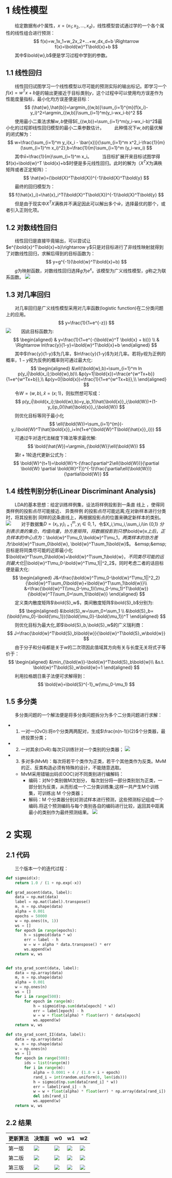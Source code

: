 # 1 线性模型
&emsp;&emsp;给定数据有$d$个属性，$x=(x_1;x_2,...,x_d)$，线性模型尝试通过学的一个各个属性的线性组合进行预测：
$$
f(x)=w_1x_1+w_2x_2+...+w_dx_d+b \Rightarrow f(x)=\bold{w}^T\bold{x}+b
$$
&emsp;&emsp;其中$\bold{w},b$便是学习过程中学到的参数。

## 1.1 线性回归
&emsp;&emsp;线性回归试图学习一个线性模型以尽可能的预测实际的输出标记。即学习一个$f(x)=w^T x+b$是的输出更接近于目标类别$y$，这个过程中可以使用均方误差作为性能度量指标，最小化均方误差便是目标：
$$
(\hat{w},\hat{b})=\argmin_{(w,b)}\sum_{i=1}^{m}(f(x_i)-y_i)^2=\argmin_{(w,b)}\sum_{i=1}^m(y_i-wx_i-b)^2
$$
&emsp;&emsp;使用最小二乘法求解$w,b$使得$E_{(w,b)}=\sum_{i=1}^m(y_i-wx_i-b)^2$最小化的过程即线性回归模型的最小二乘参数估计。
&emsp;&emsp;此种情况下$w,b$的最优解的闭式解为：
$$
w=\frac{\sum_{i=1}^m y_i(x_i - \bar{x})}{\sum_{i=1}^m x^2_i-\frac{1}{m}(\sum_{i=1}^m x_i)^2},b=\frac{1}{m}\sum_{i=1}^m (y_i-wx_i)
$$
&emsp;&emsp;其中$\bar{x}$=\frac{1}{m}\sum_{i=1}^m x_i。
&emsp;&emsp;当目标扩展开来目标试图学得$f(x)=\bold{w}^T \bold{x}+b$时便是多元线性回归。此时的解为（$X^TX$为满秩矩阵或者正定矩阵）：
$$
\hat{w}=(\bold{X}^T\bold{X})^{-1}\bold{X}^T\bold{y}
$$
&emsp;&emsp;最终的回归模型为：
$$
f(\hat{x}_i)=\hat{x}_i^T(\bold{X}^T\bold{X})^{-1}\bold{X}^T\bold{y}
$$
&emsp;&emsp;但是由于现实中$X^TX$满秩并不满足因此可以解出多个$\hat{w}$，选择最优的那个，或者引入正则化项。

## 1.2 对数线性回归
&emsp;&emsp;线性回归是直接毕竟输出，可以尝试让$e^{\bold{x}^T\bold{x}+b}\rightarrow y$只是对目标进行了非线性映射就得到了对数线性回归，求解后得到的目标函数为：
$$
y=g^{-1}(\bold{w}^T\bold{x}+b)
$$
&emsp;&emsp;$g$为映射函数，对数线性回归选择$g$为$e^x$。该模型为广义线性模型，$g$称之为联系函数。
![](log.png)

## 1.3 对几率回归
&emsp;&emsp;对几率回归是广义线性模型采用对几率函数(logistic function)在二分类问题上的应用。
$$
y=\frac{1}{1+e^{-z}}
$$
![](logist.png)
&emsp;&emsp;因此目标函数为:
$$
\begin{aligned}
& y=\frac{1}{1+e^{-(\bold{w}^T \bold{x} + b)}} \\
& \Rightarrow ln\frac{y}{1-y}=\bold{w}^T\bold{x}+b
\end{aligned}
$$
&emsp;&emsp;其中$\frac{y}{1-y}$为几率，$ln\frac{y}{1-y}$为对几率。若将$y$视为正例的概率，$1-y$视为反例的概率则可通过最大化:
$$
\begin{aligned}
&\ell(\bold{w},b)=\sum_{i=1}^m ln p(y_i|\bold{x_i};\bold{w},b)\\
&p(y=1|\bold{x})=\frac{e^{w^Tx+b}}{1+e^{w^Tx+b}},\\
&p(y=0|\bold{x})=\frac{1}{1+e^{w^Tx+b}},\\
\end{aligned}
$$
&emsp;&emsp;令$W=(w,b),\hat{x}=(x;1)$，则拟然想可写成：
$$
p(y_i|\bold{x_i};\bold{w},b)=y_ip_1(\hat{\bold{x}}_i;\bold{W})+(1-y_i)p_0(\hat{\bold{x}}_i;\bold{W})
$$
&emsp;&emsp;则优化目标等同于最小化
$$
\ell(\bold{W})=\sum_{i=1}^{m}(-y_i\bold{W}^T\hat{\bold{x}}_i+ln(1+e^{\bold{W}^T\bold{\hat{x}}_i}))
$$
&emsp;&emsp;可通过牛对迭代法梯度下降法等求最优解:
$$
\bold{\hat{W}}=\argmin_{\bold{W}}\ell(\bold{W})
$$
&emsp;&emsp;第$t+1$轮迭代更新公式为：
$$
\bold{W}^{t+1}=\bold{W}^t-(\frac{\partial^2\ell(\bold{W})}{\partial \bold{W} \partial \bold{W}^T})^{-1}\frac{\partial\ell(\bold{W})}{\partial\bold{W}}
$$

## 1.4 线性判别分析(Linear Discriminant Analysis)
&emsp;&emsp;LDA的基本思想：给定训练样例集，设法将样例投影到一条直 线上 ，使得同类样例的投影点尽可能接近、 异类样例 的投影点尽可能远离;在对新样本进行分类时，将其投影到 同样的这条直线上，再根据投影点的位置来确定新样本的类别。
![](lad.png)
&emsp;&emsp;对于数据集$D={(x_i,y_i)}^m_{i=1},y_i\in {0,1}$，令$X_i,\mu_i,\sum_i,i\in {0,1} $分别表示类的集合，均值向量，协方差矩阵，将数据投影到只想$\bold{w}x$上后，正负样本的中心点为：$\bold{w}^T\mu_0,\bold{w}^T\mu_1$，两类样本的协方差为:$\bold{w}^T\sum_0\bold{w}, \bold{w}^T\sum_1\bold{w}$。
&emsp;&emsp;目标是将同类尽可能的近即最小化$\bold{w}^T\sum_0\bold{w}+\bold{w}^T\sum_1\bold{w}$，不同类尽可能的远则最大化$||\bold{w}^T\mu_0-\bold{w}^T\mu_1||^2_2$，同时考虑二者的话目标便是最大化:
$$
\begin{aligned}
J&=\frac{\bold{w}^T\mu_0-\bold{w}^T\mu_1||^2_2}{\bold{w}^T\sum_0\bold{w}+\bold{w}^T\sum_1\bold{w}}\\
&=\frac{\bold{w}^T(\mu_0-\mu_1)(\mu_0-\mu_1)^T\bold{w}}{\bold{w}^T(\sum_0+\sum_1)\bold{w}}
\end{aligned}
$$
&emsp;&emsp;定义类内散度矩阵$\bold{S}_w$，类间散度矩阵$\bold{S}_b$分别为:
$$
\begin{aligned}
&\bold{S}_w=\sum_0+\sum_1 \\
&\bold{S}_b=(\bold{\mu_0}-\bold{\mu_1})(\bold{\mu_0}-\bold{\mu_1})^T
\end{aligned}
$$
&emsp;&emsp;则优化目标为最大化,即$\bold{S}_b,\bold{S}_w$的广义瑞利商：
$$
J=\frac{\bold{w}^T\bold{S}_b\bold{w}}{\bold{w}^T\bold{S}_w\bold{w}}
$$
&emsp;&emsp;由于分子和分母都是关于$w$的二次项因此值域其方向有关与长度无关将式子等价于：
$$
\begin{aligned}
    &\min_{\bold{w}}-\bold{w}^T\bold{S}_b\bold{w}\\
&s.t.  \bold{w}^T\bold{S}_w\bold{w}=1
\end{aligned}
$$
&emsp;&emsp;利用拉格朗日乘子法便可求解得到：
$$
\bold{w}=\bold{S}^{-1}_w(\mu_0-\mu_1)
$$

## 1.5 多分类
&emsp;&emsp;多分类问题的一个解法便是将多分类问题拆分为多个二分类问题进行求解：
- 1. 一对一(OvO):将$n$个分类两两配对，生成$\frac{n(n-1)}{2}$个分类器，最终投票分类；
- 2. 一对其余(OvR):每次只训练针对一个类别的分类器；
![](ovo.png)
- 3. 多对多(MvM)：每次将若干个类作为正类，若干个其他类作为反类。MvM 的正、反类构造必须有特殊的设计，不能随意选取。
  - MvM采用错输出码(EOOC)对不同类别进行编解码：
    - 编码：对N个类别做M次划分， 每次划分将一部分类别划为正类，一部分划为反类，从而形成一个二分类训练集;这样一共产生M个训练集，可训练出 M 个分类器；
    - 解码：M 个分类器分别对测试样本进行预测，这些预测标记组成一个编码.将这个预测编码与每个类别各自的编码进行比较，返回其中距离最小的类别作为最终预测结果。
![](eooc.png)

# 2 实现
## 2.1 代码
&emsp;&emsp;三个版本一个的迭代过程：
```python
def sigmoid(x):
    return 1.0 / (1 + np.exp(-x))
    
def grad_ascent(data, label):
    data = np.mat(data)
    label = np.mat(label).transpose()
    m, n = np.shape(data)
    alpha = 0.001
    epochs = 50000
    w = np.ones((n, 1))
    ws = []
    for epoch in range(epochs):
        h = sigmoid(data * w)
        err = label - h
        w = w + alpha * data.transpose() * err
        ws.append(w)
    return w, ws
    

def sto_grad_scent(data, label):
    data = np.array(data)
    m, n = np.shape(data)
    alpha = 0.001
    w = np.ones(n)
    ws = []    
    for i in range(500):
        for epoch in range(m):
            h = sigmoid(np.sum(data[epoch] * w))
            err = label[epoch] - h
            w = w + float(alpha) * float(err) * data[epoch]
            ws.append(w)
    return w, ws
    
def sto_grad_scent_II(data, label):
    data = np.array(data)
    m, n = np.shape(data)
    w = np.ones(n)
    ws = []
    for epoch in range(500):
        ids = list(range(m))
        for i in range(m):
            alpha = 0.0001 + 4 / (1.0 + i + epoch)
            rand_i = int(random.uniform(0, len(ids)))
            h = sigmoid(np.sum(data[rand_i] * w))
            err = label[rand_i] - h
            w = w + float(alpha) * float(err) * np.array(data[rand_i])
            del ids[rand_i]
            ws.append(w)
    return w, ws
```
## 2.2 结果

|更新算法|决策面|w0|w1|w2|
|-|-|-|-|-|
|第一版|![](gd.png)|![](gd_w0.png)|![](gd_w1.png)|![](gd_w2.png)|
|第二版|![](gd1.png)|![](gd1_w0.png)|![](gd1_w1.png)|![](gd1_w2.png)|
|第三版|![](gd2.png)|![](gd2_w0.png)|![](gd2_w1.png)|![](gd2_w2.png)|
